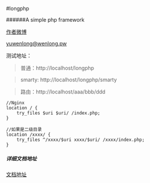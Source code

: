 #longphp

######A simple php framework

[作者微博](http://weibo.com/206123787 "作者微博")

<yuwenlong@wenlong.pw>

测试地址：
> 普通：http://localhost/longphp

> smarty: http://localhost/longphp/smarty

> 路由：http://localhost/aaa/bbb/ddd

```
//Nginx
location / {
    try_files $uri $uri/ /index.php;
}

//如果是二级目录
location /xxxx/ {
    try_files ^/xxxx/$uri xxxx/$uri/ /xxxx/index.php;
}
```
##### 详细文档地址
[文档地址](http://yuwenlong.github.io/longphp "文档地址")